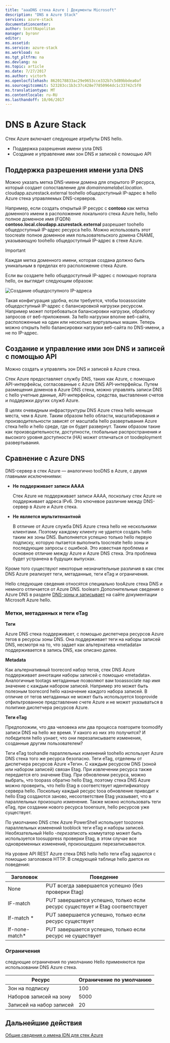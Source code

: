 ```yaml
---
title: "aaaDNS стека Azure | Документы Microsoft"
description: "DNS в Azure Stack"
services: azure-stack
documentationcenter: 
author: ScottNapolitan
manager: byronr
editor: 
ms.assetid: 
ms.service: azure-stack
ms.workload: na
ms.tgt_pltfrm: na
ms.devlang: na
ms.topic: article
ms.date: 7/27/2017
ms.author: victorh
ms.openlocfilehash: 8620178833ac29e9653cce332b7c5d89bbdea0af
ms.sourcegitcommit: 523283cc1b3c37c428e77850964dc1c33742c5f0
ms.translationtype: MT
ms.contentlocale: ru-RU
ms.lasthandoff: 10/06/2017
---
```

# <a name="dns-in-azure-stack"></a>DNS в Azure Stack
Стек Azure включает следующие атрибуты DNS hello.
* Поддержка разрешения имени узла DNS
* Создание и управление ими зон DNS и записей с помощью API

## <a name="support-for-dns-hostname-resolution"></a>Поддержка разрешения имени узла DNS
Можно указать метка DNS-имени домена для открытого IP ресурса, который создает сопоставление для *domainnamelabel.location*. cloudapp.azurestack.external toohello общедоступный IP-адрес в hello Azure стека управляемых DNS-серверов.  

Например, если создать открытый IP ресурс с **contoso** как метка доменного имени в расположение локального стека Azure hello, hello полное доменное имя (FQDN) **contoso.local.cloudapp.azurestack.external** разрешает toohello общедоступный IP-адрес ресурса hello. Можно использовать этот toocreate полное доменное имя пользовательского домена CNAME, указывающую toohello общедоступный IP-адрес в стеке Azure.

> [!IMPORTANT]
> Каждая метка доменного имени, которая создана должно быть уникальным в пределах его расположение стека Azure.

Если вы создаете hello общедоступный IP-адрес с помощью портала hello, он выглядит следующим образом:

![Создание общедоступного IP-адреса](media/azure-stack-whats-new-dns/image01.png)

Такая конфигурация удобна, если требуется, чтобы tooassociate общедоступный IP-адрес с балансировкой нагрузки ресурсом. Например может потребоваться балансировки нагрузки, обработку запросов от веб-приложения. За hello нагрузки вполне веб-сайта, расположенные на один или несколько виртуальных машин. Теперь можно открыть hello балансировки нагрузки веб-сайта по DNS-имени, а не по IP-адрес.

## <a name="create-and-manage-dns-zones-and-records-using-api"></a>Создание и управление ими зон DNS и записей с помощью API
Можно создать и управлять зон DNS и записей в Azure стека.  

Стек Azure предоставляет службу DNS, таких как Azure, с помощью API-интерфейсы, согласованные с Azure DNS API-интерфейсы.  Путем размещения доменов в Azure DNS стека, можно управлять записи DNS с hello учетные данные, API-интерфейсы, средства, выставления счетов и поддержки других служб Azure. 

В целях очевидным инфраструктуры DNS Azure стека hello меньше места, чем в Azure. Таким образом hello области, масштабирования и производительности зависят от масштаба hello развертывания Azure стека hello и hello среде, где он будет развернут.  Таким образом такие как производительности, доступности, глобальные распространения и высокого уровня доступности (HA) может отличаться от toodeployment развертывания.

## <a name="comparison-with-azure-dns"></a>Сравнение с Azure DNS
DNS-сервер в стек Azure — аналогично tooDNS в Azure, с двумя главными исключениями:
* **Не поддерживает записи AAAA**

    Стек Azure не поддерживает записи AAAA, поскольку стек Azure не поддерживает адреса IPv6.  Это ключевое различие между DNS-сервер в Azure и Azure стека.
* **Не является мультитенантной**

    В отличие от Azure служба DNS Azure стека hello не несколькими клиентами. Поэтому каждому клиенту не удается создать hello таким же зоны DNS. Выполняется успешно только hello первую подписку, которую пытается выполнить toocreate hello зоны и последующие запросы с ошибкой.  Это известная проблема и основное отличие между Azure и Azure DNS стека. Эта проблема будет устранена в будущих выпусках.

Кроме того существуют некоторые незначительные различия в как стек DNS Azure реализует теги, метаданные, теги eTag и ограничения.

Hello следующие сведения относятся специально tooAzure стека DNS и немного отличается от Azure DNS. toolearn Дополнительные сведения о Azure DNS в разделе [DNS-зоны и записывает](../dns/dns-zones-records.md) на сайте документации Microsoft Azure hello.

### <a name="tags-metadata-and-etags"></a>Метки, метаданных и теги eTag

**Теги**

Azure DNS стека поддерживает, с помощью диспетчера ресурсов Azure тегов в ресурсы зоны DNS. Она поддерживает теги на наборы записей DNS, несмотря на то, что задает как альтернатива «metadata» поддерживается в запись DNS, как описано далее.

**Metadata**

Как альтернативный toorecord набор тегов, стек DNS Azure поддерживает аннотации наборы записей с помощью «metadata». Аналогичные tootags метаданные позволяют вам tooassociate пар имя значение с каждым набором записей. Например это может быть полезным toorecord hello назначение каждого набора записей. В отличие от тегов метаданных не может быть используется tooprovide отфильтрованное представление счете Azure и не может указываться в политике диспетчера ресурсов Azure.

**Теги eTag**

Предположим, что два человека или два процесса повторите toomodify записи DNS на hello же время. У какого из них это получится? И победителя hello узнает, что они перезаписываете изменения, созданные другим пользователем?

Теги eTag toohandle параллельных изменений toohello использует Azure DNS стека того же ресурса безопасно. Теги eTag, отделены от диспетчера ресурсов Azure «Теги». С каждым ресурсом DNS (зоной или набором записей) связан Etag. При извлечении ресурса также передается его значение Etag. При обновлении ресурса, можно выбрать, что toopass обратно hello Etag, поэтому стека DNS Azure можно проверить, что hello Etag в соответствует идентификатору сервера hello. Поскольку каждый ресурс tooa обновление приводит к hello Etag создаются заново, несоответствие Etag указывает, что в параллельных произошло изменение. Также можно использовать теги eTag, при создании нового ресурса tooensure, hello ресурсов уже существует.

По умолчанию DNS стек Azure PowerShell использует toozones параллельных изменений tooblock теги eTag и наборы записей. Необязательный Hello *-перезаписать* коммутатор может быть используется toosuppress проверки Etag, в этом случае все одновременных изменений, произошедших перезаписываются.

На уровне API REST Azure стека DNS hello hello теги eTag задаются с помощью заголовков HTTP. В следующей таблице hello дается их поведения:

| Заголовок | Поведение|
|--------|---------|
| None   | PUT всегда завершается успешно (без проверки Etag)|
| IF-match| PUT завершается успешно, только если ресурс существует и Etag соответствует|
| If-match *| PUT завершается успешно, только если ресурс существует|
| If-none-match*| PUT завершается успешно, только если ресурс не существует|

### <a name="limits"></a>Ограничения

следующие ограничения по умолчанию Hello применяются при использовании DNS Azure стека.

| Ресурс| Ограничение по умолчанию|
|---------|--------------|
| Зон на подписку| 100|
| Наборов записей на зону| 5000|
| Записей на набор записей| 20|

## <a name="next-steps"></a>Дальнейшие действия
[Общие сведения о имена IDN для стек Azure](azure-stack-understanding-dns.md)
